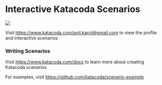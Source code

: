 # Interactive Katacoda Scenarios

[![](http://shields.katacoda.com/katacoda/anil.karrii@gmail.com/count.svg)](https://www.katacoda.com/anil.karrii@gmail.com "Get your profile on Katacoda.com")

Visit https://www.katacoda.com/anil.karrii@gmail.com to view the profile and interactive scenarios

### Writing Scenarios
Visit https://www.katacoda.com/docs to learn more about creating Katacoda scenarios

For examples, visit https://github.com/katacoda/scenario-example
